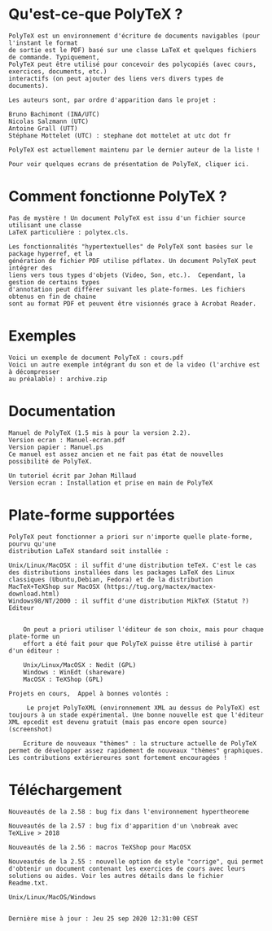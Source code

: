 # Qu'est-ce-que PolyTeX ?
 

    PolyTeX est un environnement d'écriture de documents navigables (pour l'instant le format
    de sortie est le PDF) basé sur une classe LaTeX et quelques fichiers de commande. Typiquement,
    PolyTeX peut être utilisé pour concevoir des polycopiés (avec cours, exercices, documents, etc.)
    interactifs (on peut ajouter des liens vers divers types de documents).

    Les auteurs sont, par ordre d'apparition dans le projet :

    Bruno Bachimont (INA/UTC)
    Nicolas Salzmann (UTC)
    Antoine Grall (UTT)
    Stéphane Mottelet (UTC) : stephane dot mottelet at utc dot fr

    PolyTeX est actuellement maintenu par le dernier auteur de la liste !

    Pour voir quelques ecrans de présentation de PolyTeX, cliquer ici.


# Comment fonctionne PolyTeX ?
 

    Pas de mystère ! Un document PolyTeX est issu d'un fichier source utilisant une classe
    LaTeX particulière : polytex.cls.

    Les fonctionnalités "hypertextuelles" de PolyTeX sont basées sur le package hyperref, et la
    génération de fichier PDF utilise pdflatex. Un document PolyTeX peut intégrer des
    liens vers tous types d'objets (Video, Son, etc.).  Cependant, la gestion de certains types
    d'annotation peut différer suivant les plate-formes. Les fichiers obtenus en fin de chaine
    sont au format PDF et peuvent être visionnés grace à Acrobat Reader.

# Exemples
 

    Voici un exemple de document PolyTeX : cours.pdf
    Voici un autre exemple intégrant du son et de la video (l'archive est à décompresser
    au préalable) : archive.zip

# Documentation
 

    Manuel de PolyTeX (1.5 mis à pour la version 2.2).
    Version ecran : Manuel-ecran.pdf
    Version papier : Manuel.ps
    Ce manuel est assez ancien et ne fait pas état de nouvelles possibilité de PolyTeX.

    Un tutoriel écrit par Johan Millaud
    Version ecran : Installation et prise en main de PolyTeX


# Plate-forme supportées

    PolyTeX peut fonctionner a priori sur n'importe quelle plate-forme, pourvu qu'une
    distribution LaTeX standard soit installée :

    Unix/Linux/MacOSX : il suffit d'une distribution teTeX. C'est le cas des distributions installées dans les packages LaTeX des Linux classiques (Ubuntu,Debian, Fedora) et de la distribution MacTeX+TeXShop sur MacOSX (https://tug.org/mactex/mactex-download.html)
    Windows98/NT/2000 : il suffit d'une distribution MikTeX (Statut ?)
    Editeur
     

        On peut a priori utiliser l'éditeur de son choix, mais pour chaque plate-forme un
        effort a été fait pour que PolyTeX puisse être utilisé à partir d'un éditeur :

        Unix/Linux/MacOSX : Nedit (GPL)
        Windows : WinEdt (shareware)
        MacOSX : TeXShop (GPL) 

    Projets en cours,  Appel à bonnes volontés :

         Le projet PolyTeXML (environnement XML au dessus de PolyTeX) est toujours à un stade expérimental. Une bonne nouvelle est que l'éditeur XML epcedit est devenu gratuit (mais pas encore open source) (screenshot)

        Ecriture de nouveaux "thèmes" : la structure actuelle de PolyTeX permet de développer assez rapidement de nouveaux "thèmes" graphiques. Les contributions extériereures sont fortement encouragées !

# Téléchargement
     

    Nouveautés de la 2.58 : bug fix dans l'environnement hypertheoreme

    Nouveautés de la 2.57 : bug fix d'apparition d'un \nobreak avec TeXLive > 2018

    Nouveautés de la 2.56 : macros TeXShop pour MacOSX

    Nouveautés de la 2.55 : nouvelle option de style "corrige", qui permet d'obtenir un document contenant les exercices de cours avec leurs solutions ou aides. Voir les autres détails dans le fichier Readme.txt.

    Unix/Linux/MacOS/Windows


    Dernière mise à jour : Jeu 25 sep 2020 12:31:00 CEST 

